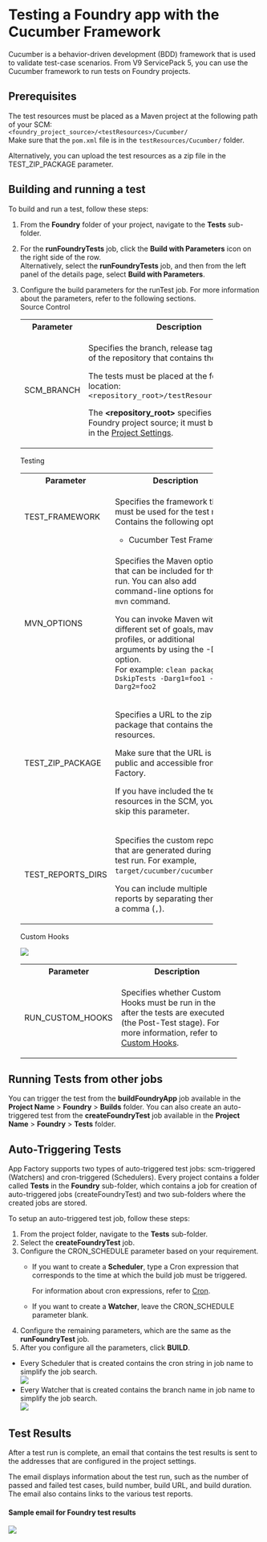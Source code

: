 ﻿  

Testing a Foundry app with the Cucumber Framework
================================================

Cucumber is a behavior-driven development (BDD) framework that is used to validate test-case scenarios. From V9 ServicePack 5, you can use the Cucumber framework to run tests on Foundry projects.

Prerequisites
-------------

The test resources must be placed as a Maven project at the following path of your SCM:  
`<foundry_project_source>/<testResources>/Cucumber/`  
Make sure that the `pom.xml` file is in the `testResources/Cucumber/` folder.

Alternatively, you can upload the test resources as a zip file in the TEST\_ZIP\_PACKAGE parameter.

Building and running a test
---------------------------

To build and run a test, follow these steps:

1.  From the **Foundry** folder of your project, navigate to the **Tests** sub-folder.
2.  For the **runFoundryTests** job, click the **Build with Parameters** icon on the right side of the row.  
    Alternatively, select the **runFoundryTests** job, and then from the left panel of the details page, select **Build with Parameters**.
3.  Configure the build parameters for the runTest job. For more information about the parameters, refer to the following sections.  
    Source Control
    
    <table style="width: 80%;mc-table-style: url]('Resources/TableStyles/Basic.css');" class="TableStyle-Basic" cellspacing="0"><colgroup><col class="TableStyle-Basic-Column-Column1" style="width: 30%;"><col class="TableStyle-Basic-Column-Column1" style="width: 50%;"></colgroup><tbody><tr class="TableStyle-Basic-Body-Body1"><th class="TableStyle-Basic-BodyE-Column1-Body1">Parameter</th><th class="TableStyle-Basic-BodyD-Column1-Body1">Description</th></tr><tr class="TableStyle-Basic-Body-Body1"><td class="TableStyle-Basic-BodyB-Column1-Body1"><p>SCM_BRANCH</p></td><td class="TableStyle-Basic-BodyA-Column1-Body1"><p>Specifies the branch, release tag, or commit ID of the repository that contains the test files.</p><p>The tests must be placed at the following location:<br><code class="file_names" style="font-size: 11pt;">&lt;repository_root&gt;/testResources/Cucumber/</code></p><p>The <b>&lt;repository_root&gt;</b> specifies the root of the Foundry project source; it must be configured in the <a href="Project_Settings.md" target="_blank">Project Settings</a>.</p></td></tr></tbody></table>
    
    Testing
    
    <table style="width: 80%;mc-table-style: url('Resources/TableStyles/Basic.css');" class="TableStyle-Basic" cellspacing="0"><colgroup><col class="TableStyle-Basic-Column-Column1"><col class="TableStyle-Basic-Column-Column1"></colgroup><tbody><tr class="TableStyle-Basic-Body-Body1"><th class="TableStyle-Basic-BodyE-Column1-Body1">Parameter</th><th class="TableStyle-Basic-BodyD-Column1-Body1">Description</th></tr><tr class="TableStyle-Basic-Body-Body1" madcap:conditions="Default.Not Ready for Publish"><td class="TableStyle-Basic-BodyE-Column1-Body1"><p>TEST_FRAMEWORK</p></td><td class="TableStyle-Basic-BodyD-Column1-Body1"><p>Specifies the framework that must be used for the test run. Contains the following options:</p><ul><li>Cucumber Test Framework</li></ul></td></tr><tr class="TableStyle-Basic-Body-Body1"><td class="TableStyle-Basic-BodyE-Column1-Body1"><p>MVN_OPTIONS</p></td><td class="TableStyle-Basic-BodyD-Column1-Body1"><p>Specifies the Maven options that can be included for the test run. You can also add command-line options for the <code class="codefirst" style="font-size: 11pt;">mvn</code> command.</p><p>You can invoke Maven with a different set of goals, maven profiles, or additional arguments by using the -D option.<br>For example: <code class="codefirst">clean package -DskipTests -Darg1=foo1 -Darg2=foo2</code></p></td></tr><tr class="TableStyle-Basic-Body-Body1"><td class="TableStyle-Basic-BodyE-Column1-Body1"><p>TEST_ZIP_PACKAGE</p></td><td class="TableStyle-Basic-BodyD-Column1-Body1"><p>Specifies a URL to the zip package that contains the test resources.</p><p class="Important" madcap:autonum="<b><i><span style=&quot;color: #ff6600;&quot; class=&quot;mcFormatColor&quot;>Important: </span></i></b>">Make sure that the URL is public and accessible from App Factory.</p><p>If you have included the test resources in the SCM, you can skip this parameter.</p></td></tr><tr class="TableStyle-Basic-Body-Body1"><td class="TableStyle-Basic-BodyB-Column1-Body1"><p>TEST_REPORTS_DIRS</p></td><td class="TableStyle-Basic-BodyA-Column1-Body1"><p>Specifies the custom reports that are generated during the test run. For example, <code class="file_names">target/cucumber/cucumber.json</code>.</p><p>You can include multiple reports by separating them with a comma (<code class="codefirst">,</code>).</p></td></tr></tbody></table>
    
    Custom Hooks
    
    ![](Resources/Images/runTests_customHook.png)
    
    <table style="mc-table-style: url]('Resources/TableStyles/Basic.css');width: 90%;" class="TableStyle-Basic" cellspacing="0"><colgroup><col class="TableStyle-Basic-Column-Column1" style="width: 35%;"><col class="TableStyle-Basic-Column-Column1" style="width: 55%;"></colgroup><tbody><tr class="TableStyle-Basic-Body-Body1"><th class="TableStyle-Basic-BodyE-Column1-Body1">Parameter</th><th class="TableStyle-Basic-BodyD-Column1-Body1">Description</th></tr><tr class="TableStyle-Basic-Body-Body1"><td class="TableStyle-Basic-BodyB-Column1-Body1"><p>RUN_CUSTOM_HOOKS</p></td><td class="TableStyle-Basic-BodyA-Column1-Body1"><p>Specifies whether Custom Hooks must be run in the after the tests are executed (the Post-Test stage). For more information, refer to <a href="CustomHooks.md" target="_blank">Custom Hooks</a>.</p></td></tr></tbody></table>
    

Running Tests from other jobs
-----------------------------

You can trigger the test from the **buildFoundryApp** job available in the **Project Name** > **Foundry** > **Builds** folder. You can also create an auto-triggered test from the **createFoundryTest** job available in the **Project Name** > **Foundry** > **Tests** folder.

Auto-Triggering Tests
---------------------

App Factory supports two types of auto-triggered test jobs: scm-triggered (Watchers) and cron-triggered (Schedulers). Every project contains a folder called **Tests** in the **Foundry** sub-folder, which contains a job for creation of auto-triggered jobs (createFoundryTest) and two sub-folders where the created jobs are stored.

To setup an auto-triggered test job, follow these steps:

1.  From the project folder, navigate to the **Tests** sub-folder.
2.  Select the **createFoundryTest** job.
3.  Configure the CRON\_SCHEDULE parameter based on your requirement.
    *   If you want to create a **Scheduler**, type a Cron expression that corresponds to the time at which the build job must be triggered.  
          
        For information about cron expressions, refer to [Cron](https://en.wikipedia.org/wiki/Cron).
    *   If you want to create a **Watcher**, leave the CRON\_SCHEDULE parameter blank.
4.  Configure the remaining parameters, which are the same as the **runFoundryTest** job.
5.  After you configure all the parameters, click **BUILD**.

*   Every Scheduler that is created contains the cron string in job name to simplify the job search.  
    ![](Resources/Images/TA_SchedulerCron.png)
*   Every Watcher that is created contains the branch name in job name to simplify the job search.  
    ![](Resources/Images/TA_WatchersCron.png)

Test Results
------------

After a test run is complete, an email that contains the test results is sent to the addresses that are configured in the project settings.

The email displays information about the test run, such as the number of passed and failed test cases, build number, build URL, and build duration. The email also contains links to the various test reports.

#### Sample email for Foundry test results

![](Resources/Images/Cucumber_Test_Emails.png)
